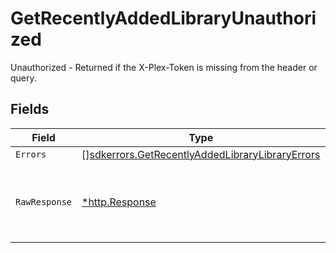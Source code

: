 # GetRecentlyAddedLibraryUnauthorized

Unauthorized - Returned if the X-Plex-Token is missing from the header or query.


## Fields

| Field                                                                                                              | Type                                                                                                               | Required                                                                                                           | Description                                                                                                        |
| ------------------------------------------------------------------------------------------------------------------ | ------------------------------------------------------------------------------------------------------------------ | ------------------------------------------------------------------------------------------------------------------ | ------------------------------------------------------------------------------------------------------------------ |
| `Errors`                                                                                                           | [][sdkerrors.GetRecentlyAddedLibraryLibraryErrors](../../models/sdkerrors/getrecentlyaddedlibrarylibraryerrors.md) | :heavy_minus_sign:                                                                                                 | N/A                                                                                                                |
| `RawResponse`                                                                                                      | [*http.Response](https://pkg.go.dev/net/http#Response)                                                             | :heavy_minus_sign:                                                                                                 | Raw HTTP response; suitable for custom response parsing                                                            |